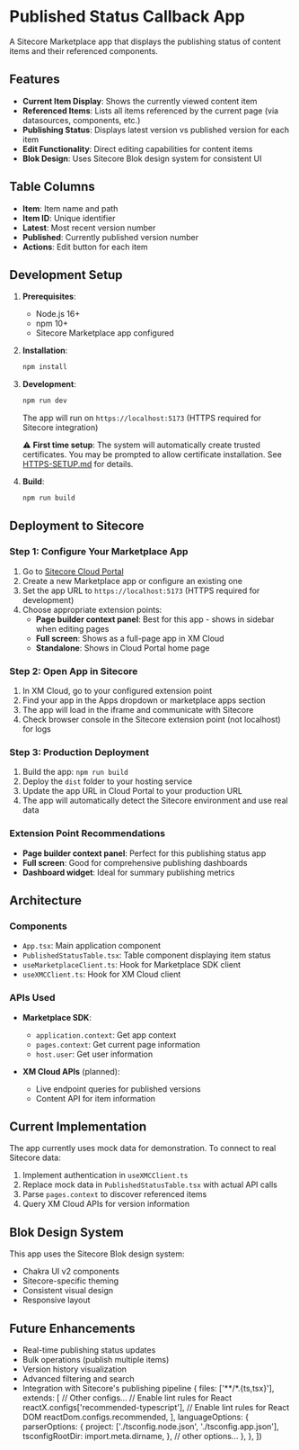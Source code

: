 # Published Status Callback App

A Sitecore Marketplace app that displays the publishing status of content items and their referenced components.

## Features

- **Current Item Display**: Shows the currently viewed content item
- **Referenced Items**: Lists all items referenced by the current page (via datasources, components, etc.)
- **Publishing Status**: Displays latest version vs published version for each item
- **Edit Functionality**: Direct editing capabilities for content items
- **Blok Design**: Uses Sitecore Blok design system for consistent UI

## Table Columns

- **Item**: Item name and path
- **Item ID**: Unique identifier
- **Latest**: Most recent version number
- **Published**: Currently published version number
- **Actions**: Edit button for each item

## Development Setup

1. **Prerequisites**:
   - Node.js 16+
   - npm 10+
   - Sitecore Marketplace app configured

2. **Installation**:
   ```bash
   npm install
   ```

3. **Development**:
   ```bash
   npm run dev
   ```
   The app will run on `https://localhost:5173` (HTTPS required for Sitecore integration)
   
   ⚠️ **First time setup**: The system will automatically create trusted certificates. You may be prompted to allow certificate installation. See [HTTPS-SETUP.md](HTTPS-SETUP.md) for details.

4. **Build**:
   ```bash
   npm run build
   ```

## Deployment to Sitecore

### Step 1: Configure Your Marketplace App
1. Go to [Sitecore Cloud Portal](https://portal.sitecorecloud.io/)
2. Create a new Marketplace app or configure an existing one
3. Set the app URL to `https://localhost:5173` (HTTPS required for development)
4. Choose appropriate extension points:
   - **Page builder context panel**: Best for this app - shows in sidebar when editing pages
   - **Full screen**: Shows as a full-page app in XM Cloud
   - **Standalone**: Shows in Cloud Portal home page

### Step 2: Open App in Sitecore
1. In XM Cloud, go to your configured extension point
2. Find your app in the Apps dropdown or marketplace apps section
3. The app will load in the iframe and communicate with Sitecore
4. Check browser console in the Sitecore extension point (not localhost) for logs

### Step 3: Production Deployment
1. Build the app: `npm run build`
2. Deploy the `dist` folder to your hosting service
3. Update the app URL in Cloud Portal to your production URL
4. The app will automatically detect the Sitecore environment and use real data

### Extension Point Recommendations
- **Page builder context panel**: Perfect for this publishing status app
- **Full screen**: Good for comprehensive publishing dashboards
- **Dashboard widget**: Ideal for summary publishing metrics

## Architecture

### Components
- `App.tsx`: Main application component
- `PublishedStatusTable.tsx`: Table component displaying item status
- `useMarketplaceClient.ts`: Hook for Marketplace SDK client
- `useXMCClient.ts`: Hook for XM Cloud client

### APIs Used
- **Marketplace SDK**:
  - `application.context`: Get app context
  - `pages.context`: Get current page information
  - `host.user`: Get user information

- **XM Cloud APIs** (planned):
  - Live endpoint queries for published versions
  - Content API for item information

## Current Implementation

The app currently uses mock data for demonstration. To connect to real Sitecore data:

1. Implement authentication in `useXMCClient.ts`
2. Replace mock data in `PublishedStatusTable.tsx` with actual API calls
3. Parse `pages.context` to discover referenced items
4. Query XM Cloud APIs for version information

## Blok Design System

This app uses the Sitecore Blok design system:
- Chakra UI v2 components
- Sitecore-specific theming
- Consistent visual design
- Responsive layout

## Future Enhancements

- Real-time publishing status updates
- Bulk operations (publish multiple items)
- Version history visualization
- Advanced filtering and search
- Integration with Sitecore's publishing pipeline
  {
    files: ['**/*.{ts,tsx}'],
    extends: [
      // Other configs...
      // Enable lint rules for React
      reactX.configs['recommended-typescript'],
      // Enable lint rules for React DOM
      reactDom.configs.recommended,
    ],
    languageOptions: {
      parserOptions: {
        project: ['./tsconfig.node.json', './tsconfig.app.json'],
        tsconfigRootDir: import.meta.dirname,
      },
      // other options...
    },
  },
])
```
